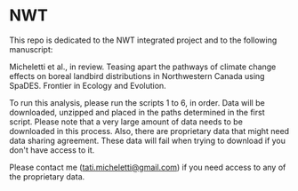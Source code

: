 # NWT
This repo is dedicated to the NWT integrated project and to the following manuscript:

Micheletti et al., in review. Teasing apart the pathways of climate change effects on boreal landbird distributions in Northwestern Canada using SpaDES. Frontier in Ecology and Evolution.

To run this analysis, please run the scripts 1 to 6, in order. Data will be downloaded, unzipped and placed in the paths determined in the first script. Please note that a very large amount of data needs to be downloaded in this process. Also, there are proprietary data that might need data sharing agreement. These data will fail when trying to download if you don't have access to it.

Please contact me (tati.micheletti@gmail.com) if you need access to any of the proprietary data. 
